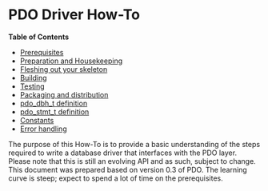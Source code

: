 PDO Driver How-To
=================

**Table of Contents**

-   [Prerequisites](/internals2/pdo/prerequisites.html)
-   [Preparation and Housekeeping](/internals2/pdo/preparation.html)
-   [Fleshing out your skeleton](/internals2/pdo/implementing.html)
-   [Building](/internals2/pdo/building.html)
-   [Testing](/internals2/pdo/testing.html)
-   [Packaging and distribution](/internals2/pdo/packaging.html)
-   [pdo\_dbh\_t definition](/internals2/pdo/pdo-dbh-t.html)
-   [pdo\_stmt\_t definition](/internals2/pdo/pdo-stmt-t.html)
-   [Constants](/internals2/pdo/constants.html)
-   [Error handling](/internals2/pdo/error-handling.html)

The purpose of this How-To is to provide a basic understanding of the
steps required to write a database driver that interfaces with the PDO
layer. Please note that this is still an evolving API and as such,
subject to change. This document was prepared based on version 0.3 of
PDO. The learning curve is steep; expect to spend a lot of time on the
prerequisites.
